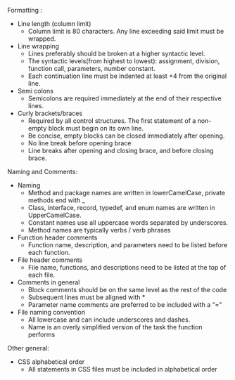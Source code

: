 Formatting : 
  - Line length (column limit)
    - Column limit is 80 characters. Any line exceeding said limit must be wrapped.
  - Line wrapping
    - Lines preferably should be broken at a higher syntactic level.
    - The syntactic levels(from highest to lowest): assignment, division, function call, parameters, number constant.
    - Each continuation line must be indented at least +4 from the original line.
  - Semi colons
    - Semicolons are required immediately at the end of their respective lines.
  - Curly brackets/braces
    - Required by all control structures. The first statement of a non-empty block must begin on its own line.
    - Be concise, empty blocks can be closed immediately after opening.
    - No line break before opening brace
    - Line breaks after opening and closing brace, and before closing brace.
    
Naming and Comments: 
  - Naming 
    - Method and package names are written in lowerCamelCase, private methods end with _
    - Class, interface, record, typedef, and enum names are written in UpperCamelCase.
    - Constant names use all uppercase words separated by underscores.
    - Method names are typically verbs / verb phrases
  - Function header comments
    - Function name, description, and parameters need to be listed before each function.
  - File header comments
    - File name, functions, and descriptions need to be listed at the top of each file.
  - Comments in general
    - Block comments should be on the same level as the rest of the code
    - Subsequent lines must be aligned with *
    - Parameter name comments are preferred to be included with a “=”
  - File naming convention
    - All lowercase and can include underscores and dashes. 
    - Name is an overly simplified version of the task the function performs
    
Other general:
  - CSS alphabetical order
    - All statements in CSS files must be included in alphabetical order

